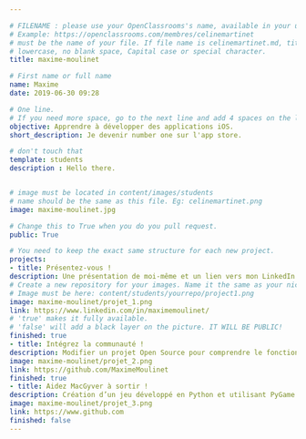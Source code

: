 ```yaml
---

# FILENAME : please use your OpenClassrooms's name, available in your url.
# Example: https://openclassrooms.com/membres/celinemartinet
# must be the name of your file. If file name is celinemartinet.md, title is celinemartinet.
# lowercase, no blank space, Capital case or special character.
title: maxime-moulinet

# First name or full name
name: Maxime
date: 2019-06-30 09:28

# One line.
# If you need more space, go to the next line and add 4 spaces on the left, as in 'description'.
objective: Apprendre à développer des applications iOS.
short_description: Je devenir number one sur l'app store.

# don't touch that
template: students
description : Hello there.


# image must be located in content/images/students
# name should be the same as this file. Eg: celinemartinet.png
image: maxime-moulinet.jpg

# Change this to True when you do you pull request.
public: True

# You need to keep the exact same structure for each new project.
projects:
- title: Présentez-vous !
description: Une présentation de moi-même et un lien vers mon LinkedIn.
# Create a new repository for your images. Name it the same as your nickname and profile picture.
# Image must be here: content/students/yourrepo/project1.png
image: maxime-moulinet/projet_1.png
link: https://www.linkedin.com/in/maximemoulinet/
# 'true' makes it fully available.
# 'false' will add a black layer on the picture. IT WILL BE PUBLIC!
finished: true
- title: Intégrez la communauté !
description: Modifier un projet Open Source pour comprendre le fonctionnement de Git, de Github et des pull requests. 
image: maxime-moulinet/projet_2.png
link: https://github.com/MaximeMoulinet
finished: true
- title: Aidez MacGyver à sortir !
description: Création d’un jeu développé en Python et utilisant PyGame.
image: maxime-moulinet/projet_3.png
link: https://www.github.com
finished: false
---
```



